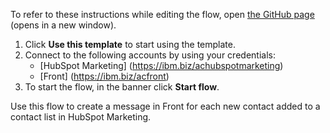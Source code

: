 To refer to these instructions while editing the flow, open [the GitHub page](https://github.com/ot4i/app-connect-templates/blob/main/resources/markdown/Create%20a%20message%20in%20Front%20for%20each%20new%20contact%20added%20to%20a%20contact%20list%20in%20HubSpot%20Marketing_instructions.md) (opens in a new window).

1. Click **Use this template** to start using the template.
2. Connect to the following accounts by using your credentials:
   - [HubSpot Marketing] (https://ibm.biz/achubspotmarketing)
   - [Front] (https://ibm.biz/acfront)
3. To start the flow, in the banner click **Start flow**.

Use this flow to create a message in Front for each new contact added to a contact list in HubSpot Marketing.
